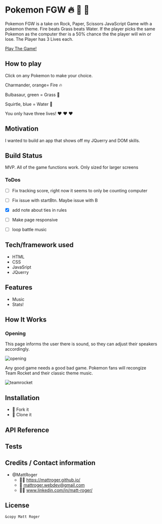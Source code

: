 #  **Pokemon FGW** :fire: :leaves: :ocean:
Pokemon FGW is a take on Rock, Paper, Scissors JavaScript Game with a pokemon theme. Fire beats Grass beats Water.
If the player picks the same Pokemon as the computer ther is a 50% chance the the player will win or lose.
The Player has 3 Lives each.

[Play The Game!](https://mattroger.github.io/pokemonRPS/)

## How to play
Click on any Pokemon to make your choice. 

Charmander, orange= Fire :fire:

Bulbasaur, green = Grass :leaves:

Squirtle, blue = Water :ocean:

You only have three lives! :heart: :heart: :heart:

## Motivation
I wanted to build an app that shows off my JQuerry and DOM skills.

## Build Status
MVP. All of the game functions work. Only sized for larger screens

### ToDos

- [ ] Fix tracking score, right now it seems to only be counting computer
- [ ] Fix issue with startBtn. Maybe issue with B
- [x] add note about ties in rules
- [ ] Make page responsive
- [ ] loop battle music


## Tech/framework used
* HTML 
* CSS 
* JavaSript 
* JQuerry

## Features
* Music
* Stats!

## How It Works

### Opening
This page informs the user there is sound, so they can adjust their speakers accordingly.

![opening](https://github.com/MattRoger/screenshots/blob/master/pokemon/home.png?raw=true)

Any good game needs a good bad game. Pokemon fans will recongize Team Rocket and their classic theme music.

![teamrocket](https://github.com/MattRoger/screenshots/blob/master/pokemon/teamrocket.png?raw=true)

## Installation
* :trident: Fork it
* :sheep: Clone it


## API Reference

## Tests


## Credits / Contact information
* @MattRoger 
  * :man_office_worker: https://mattroger.github.io/
  * :e-mail: mattroger.webdev@gmail.com
  * :man_office_worker: www.linkedin.com/in/matt-roger/


## License
    
    &copy Matt Roger
